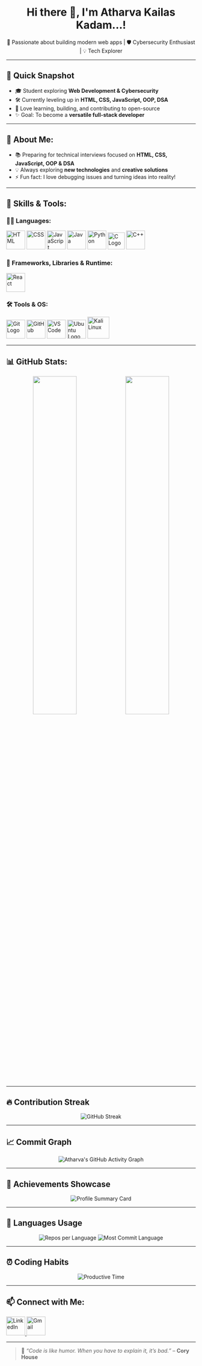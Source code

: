 <h1 align="center">Hi there 👋, I'm Atharva Kailas Kadam...!</h1>

<p align="center">
🚀 Passionate about building modern web apps | 🛡 Cybersecurity Enthusiast | 💡 Tech Explorer  
</p>

---

## 🌟 Quick Snapshot

- 🎓 Student exploring **Web Development & Cybersecurity**  
- 🛠 Currently leveling up in **HTML, CSS, JavaScript, OOP, DSA**  
- 🌱 Love learning, building, and contributing to open-source  
- ✨ Goal: To become a **versatile full-stack developer**  

---

## 🌟 About Me:

- 📚 Preparing for technical interviews focused on **HTML, CSS, JavaScript, OOP & DSA**  
- 💡 Always exploring **new technologies** and **creative solutions**  
- ⚡ Fun fact: I love debugging issues and turning ideas into reality!

---

## 🧠 Skills & Tools:

### 👨‍💻 Languages:
<p align="left">
  <img src="https://cdn-icons-png.flaticon.com/512/5968/5968267.png" width="50" title="HTML" />
  <img src="https://cdn-icons-png.flaticon.com/512/5968/5968242.png" width="50" title="CSS" />
  <img src="https://cdn-icons-png.flaticon.com/512/5968/5968292.png" width="50" title="JavaScript" />
  <img src="https://cdn-icons-png.flaticon.com/512/226/226777.png" width="50" title="Java" />
  <img src="https://cdn-icons-png.flaticon.com/512/5968/5968350.png" width="50" title="Python" />
  <img src="https://upload.wikimedia.org/wikipedia/commons/1/19/C_Logo.png" width="45" alt="C Logo" title="C" />
  <img src="https://cdn-icons-png.flaticon.com/512/6132/6132222.png" width="50" title="C++" />
</p>

### 🚀 Frameworks, Libraries & Runtime:
<p align="left">
  <img src="https://cdn-icons-png.flaticon.com/512/1126/1126012.png" width="50" title="React" />
</p>

### 🛠 Tools & OS:
<p align="left">
<img src="https://git-scm.com/images/logos/downloads/Git-Icon-1788C.svg" width="50" alt="Git Logo" title="Git" />
  <img src="https://cdn-icons-png.flaticon.com/512/733/733553.png" width="50" title="GitHub" />
  <img src="https://cdn-icons-png.flaticon.com/512/906/906324.png" width="50" title="VS Code" />
<img src="https://assets.ubuntu.com/v1/29985a98-ubuntu-logo32.png" width="50" alt="Ubuntu Logo" title="Ubuntu" />
  <img src="https://upload.wikimedia.org/wikipedia/commons/2/2b/Kali-dragon-icon.svg" width="58" title="Kali Linux" />
</p>

---

## 📊 GitHub Stats:

<p align="center">
  <img src="https://github-readme-stats.vercel.app/api?username=AtharvaKailasKadam&show_icons=true&theme=radical" width="48%" />
  <img src="https://github-readme-stats.vercel.app/api/top-langs/?username=AtharvaKailasKadam&layout=compact&theme=radical" width="48%" />
</p>

---

## 🔥 Contribution Streak

<p align="center">
  <img src="https://streak-stats.demolab.com?user=AtharvaKailasKadam&theme=dark&hide_border=true" alt="GitHub Streak" />
</p>

---

## 📈 Commit Graph

<p align="center">
  <img src="https://github-readme-activity-graph.vercel.app/graph?username=AtharvaKailasKadam&theme=react-dark&bg_color=0f2027,203a43,2c5364&color=ffffff&line=00c6ff&point=ffffff&area=true&hide_border=true" alt="Atharva's GitHub Activity Graph" />
</p>

---

## 🌟 Achievements Showcase

<p align="center">
  <img src="https://github-profile-summary-cards.vercel.app/api/cards/profile-details?username=AtharvaKailasKadam&theme=radical" alt="Profile Summary Card" />
</p>

---

## 🎨 Languages Usage

<p align="center">
  <img src="https://github-profile-summary-cards.vercel.app/api/cards/repos-per-language?username=AtharvaKailasKadam&theme=radical" alt="Repos per Language" />
  <img src="https://github-profile-summary-cards.vercel.app/api/cards/most-commit-language?username=AtharvaKailasKadam&theme=radical" alt="Most Commit Language" />
</p>

---

## ⏰ Coding Habits

<p align="center">
  <img src="https://github-profile-summary-cards.vercel.app/api/cards/productive-time?username=AtharvaKailasKadam&theme=radical&utcOffset=5.30" alt="Productive Time" />
</p>

---

## 📫 Connect with Me:

<p>
  <a href="https://www.linkedin.com/in/atharva-kadam-176325328/" target="_blank">
    <img src="https://cdn-icons-png.flaticon.com/512/174/174857.png" width="50" title="LinkedIn" />
  </a>
  <a href="mailto:atharvakailaskadam1809@gmail.com">
    <img src="https://cdn-icons-png.flaticon.com/512/732/732200.png" width="50" title="Gmail" />
  </a>
</p>

---

> 💬 _“Code is like humor. When you have to explain it, it’s bad.”_ – **Cory House**
